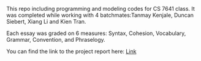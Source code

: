 This repo including programming and modeling codes for CS 7641 class. It was completed while working with 4 batchmates:Tanmay Kenjale, Duncan Siebert, Xiang Li and Kien Tran.

Each essay was graded on 6 measures: Syntax, Cohesion, Vocabulary, Grammar, Convention, and Phraselogy.

You can find the link to the project report here: [Link](https://master-data.science/cs7641-team-project-tdplk/final-report)
